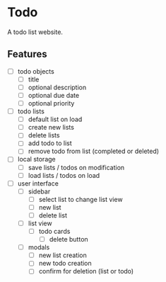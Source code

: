 # Todo
A todo list website.

## Features
- [ ] todo objects
    - [ ] title
    - [ ] optional description
    - [ ] optional due date
    - [ ] optional priority
- [ ] todo lists
    - [ ] default list on load
    - [ ] create new lists
    - [ ] delete lists
    - [ ] add todo to list
    - [ ] remove todo from list (completed or deleted)
- [ ] local storage
    - [ ] save lists / todos on modification
    - [ ] load lists / todos on load
- [ ] user interface
    - [ ] sidebar
        - [ ] select list to change list view
        - [ ] new list
        - [ ] delete list
    - [ ] list view
        - [ ] todo cards
            - [ ] delete button
    - [ ] modals
        - [ ] new list creation
        - [ ] new todo creation
        - [ ] confirm for deletion (list or todo)
